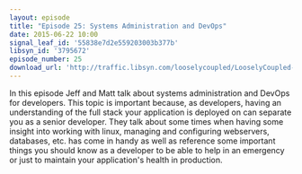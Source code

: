 ```yaml
---
layout: episode
title: "Episode 25: Systems Administration and DevOps"
date: 2015-06-22 10:00
signal_leaf_id: '55838e7d2e559203003b377b'
libsyn_id: '3795672'
episode_number: 25
download_url: 'http://traffic.libsyn.com/looselycoupled/LooselyCoupled-Episode25-SysAdminAndDevOps.mp3'
---
```

In this episode Jeff and Matt talk about systems administration and DevOps for developers. This topic is important because, as developers, having an understanding of the full stack your application is deployed on can separate you as a senior developer. They talk about some times when having some insight into working with linux, managing and configuring webservers, databases, etc. has come in handy as well as reference some important things you should know as a developer to be able to help in an emergency or just to maintain your application's health in production.
